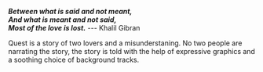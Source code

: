 ***Between what is said and not meant,  
And what is meant and not said,  
Most of the love is lost.*** --- Khalil Gibran

Quest is a story of two lovers and a misunderstaning. No two people are narrating the story, the story is told with the help of expressive graphics and a soothing choice of background tracks. 

